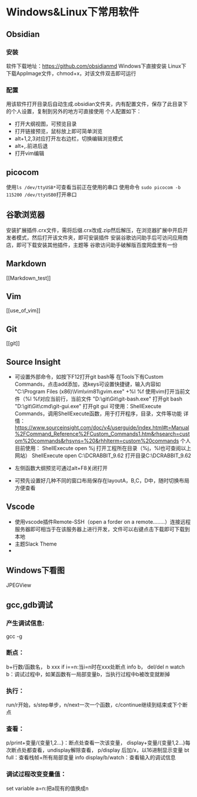 # Windows&Linux下常用软件
## Obsidian
### 安装
软件下载地址：https://github.com/obsidianmd
Windows下直接安装
Linux下下载AppImage文件，chmod+x，对该文件双击即可运行
### 配置
用该软件打开目录后自动生成.obsidian文件夹，内有配置文件，保存了此目录下的个人设置，复制到另外的地方可直接使用
个人配置如下：
- 打开大纲视图，可预览目录
- 打开链接预览，鼠标放上即可简单浏览
- alt+1,2,3对应打开左右边栏，切换编辑浏览模式
- alt+,.前进后退
- 打开vim编辑

## picocom
使用`ls /dev/ttyUSB*`可查看当前正在使用的串口
使用命令
`sudo picocom -b 115200 /dev/ttyUSB0`打开串口

## 谷歌浏览器
安装扩展插件.crx文件，需将后缀.crx改成.zip然后解压，在浏览器扩展中开启开发者模式，然后打开该文件夹，即可安装插件
安装谷歌访问助手后可访问应用商店，即可下载安装其他插件，主题等
谷歌访问助手破解版百度网盘里有一份

## Markdown
[[Markdown_test]]

## Vim
[[use_of_vim]]

## Git
[[git]]

## Source Insight


- 可设置外部命令，如按下F12打开git bash等
在Tools下有Custom Commands，点击add添加，选keys可设置快捷键，输入内容如
"C:\Program Files (x86)\Vim\vim81\gvim.exe" +%l %f 使用vim打开当前文件（%l %f对应当前行，当前文件
"D:\git\Git\git-bash.exe"	打开git bash
"D:\git\Git\cmd\git-gui.exe"	打开git gui
可使用：ShellExecute Commands，调用ShellExecute函数，用于打开程序，目录，文件等功能
详情：https://www.sourceinsight.com/doc/v4/userguide/index.html#t=Manual%2FCommand_Reference%2FCustom_Commands1.htm&rhsearch=custom%20commands&rhsyns=%20&rhhlterm=custom%20commands
个人目前使用：
ShellExecute open %j	打开工程所在目录（%j，%l也可查阅以上网站）
ShellExecute open C:\DCRABBIT_9.62	打开目录C:\DCRABBIT_9.62

- 左侧函数大纲预览可通过alt+F8关闭打开
- 可预先设置好几种不同的窗口布局保存在layoutA，B,C，D中，随时切换布局方便查看

## Vscode 
- 使用vscode插件Remote-SSH（open a forder on a remote........）连接远程服务器即可相当于在该服务器上进行开发，文件可以右键点击下载即可下载到本地
- 主题Slack Theme
- 

## Windows下看图
JPEGView

## gcc,gdb调试
### 产生调试信息:
gcc -g

### 断点：
b+行数/函数名，
b xxx if i==n:当i=n时在xxx处断点
info b，
del/del n
watch b：调试过程中，如某函数有一局部变量b，当执行过程中b被改变就断掉
### 执行：
run/r开始，s/step单步，n/next一次一个函数，c/continue继续到结束或下个断点
### 查看：
p/print+变量/{变量1,2...}：断点处查看一次该变量，
display+变量/{变量1,2...}每次断点处都查看，undisplay解除查看，
p/display 后加/x，以16进制显示变量
bt full：查看栈帧+所有局部变量
info display/b/watch：查看输入的调试信息
### 调试过程改变变量值：
set variable a=n:把a现有的值换成n